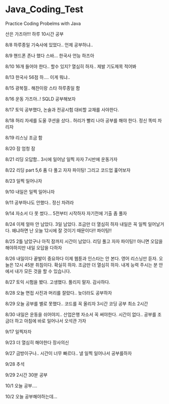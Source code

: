# Java_Coding_Test
Practice Coding Probelms with Java

산은 가즈아!!!
하루 10시간 공부

8/8 하루종일 기숙사에 있었다..
언제 공부하냐..

8/9 핸드폰 존나 했다 스바...
한국사 언능 하즈아

8/10 16개 들어야 한다..
할수 있지? 열심히 하자.. 제발
기도제목 적어봐

8/13 한국사 56점 하....
이게 뭐냐..

8/15 광복절.. 해찬이랑 스타 하루종일 함

8/16 운동 가즈아..! SQLD 공부해보자

8/17 토익 공부했다, 논술과 전공시험 대비할 교재를 사야한다.

8/18 허리 자세를 도울 쿠션을 샀다.. 허리가 빨리 나아 공부를 해야 한다.
정신 똑띠 차리자

8/19 리스닝 조금 함

8/20 잠 엄청 잠

8/21 리딩 오답함.. 3시에 일어남 일찍 자자 7시반에 운동가자

8/22 리딩 part 5,6 품 다 풀고 자자 파이팅! 그리고 코드업 훑어보자

8/23 일찍 일어나자

9/10 내일은 일찍 일어나자

9/11 공부하나도 안했다.. 정신 차려라

9/14 자소서 다 못 썼다... 5전부터 시작하자 자기전에 기출 좀 풀자

8/24 이제 얼마 안 남았다. 3일 남았다. 조금만 더 열심히 하자 내일은 꼭 일찍 일어날거다. 왜냐하면 난 오늘 12시에 잘 것이기 때문이다!! 파이팅!!

8/25 2틀 남았구나 아직 잠까지 시간이 남았다. 리딩 풀고 자자 파이팅!! 아니면 오답을 해야하지만 내일 오답을 다하자

8/26 내일이다 끝발이 중요하다 이제 웹툰과 인스타는 안 본다. 영어 리스닝만 듣자. 오늘은 12시 45분 취침이다. 확실히 하자. 조금만 더 열심히 하자. 내게 능력 주시는 분 안에서 내가 모든 것을 할 수 있습니다.

8/27 토익 시험을 봤다. 고생했다. 풀리지 말자. 감사하다.

8/28 오늘 면접 사진과 머리를 잘랐다.. 늦더라도 공부하자

8/29 오늘 공부를 별로 못했다.. 코드를 꼭 올리자 3시간 코딩 공부 최소 2시간

8/30 내일은 운동을 쉬어야지.. 산업은행 자소서 꼭 써야한다. 시간이 없다.. 공부를 조금더 하고 아침에 바로 일어나서 오석관 가자

9/17 일찍자자

9/23 더 열심히 해야한다 장사의신

9/27 금방이구나.. 시간이 너무 빠르다.. 낼 일찍 일어나서 공부를하자

9/28 추석

9/29 2시간 30분 공부

10/1 오늘 공부....

10/2 오늘 공부해야하는데...
